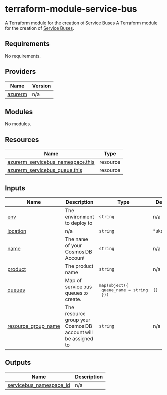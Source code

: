 # terraform-module-service-bus
A Terraform module for the creation of Service Buses
A Terraform module for the creation of [Service Buses](https://learn.microsoft.com/en-us/azure/service-bus-messaging/service-bus-messaging-overview).

<!-- BEGIN_TF_DOCS -->
## Requirements

No requirements.

## Providers

| Name | Version |
|------|---------|
| <a name="provider_azurerm"></a> [azurerm](#provider\_azurerm) | n/a |

## Modules

No modules.

## Resources

| Name | Type |
|------|------|
| [azurerm_servicebus_namespace.this](https://registry.terraform.io/providers/hashicorp/azurerm/latest/docs/resources/servicebus_namespace) | resource |
| [azurerm_servicebus_queue.this](https://registry.terraform.io/providers/hashicorp/azurerm/latest/docs/resources/servicebus_queue) | resource |

## Inputs

| Name | Description | Type | Default | Required |
|------|-------------|------|---------|:--------:|
| <a name="input_env"></a> [env](#input\_env) | The environment to deploy to | `string` | n/a | yes |
| <a name="input_location"></a> [location](#input\_location) | n/a | `string` | `"uksouth"` | no |
| <a name="input_name"></a> [name](#input\_name) | The name of your Cosmos DB Account | `string` | n/a | yes |
| <a name="input_product"></a> [product](#input\_product) | The product name | `string` | n/a | yes |
| <a name="input_queues"></a> [queues](#input\_queues) | Map of service bus queues to create. | <pre>map(object({<br>    queue_name = string<br>  }))</pre> | `{}` | no |
| <a name="input_resource_group_name"></a> [resource\_group\_name](#input\_resource\_group\_name) | The resource group your Cosmos DB account will be assigned to | `string` | n/a | yes |

## Outputs

| Name | Description |
|------|-------------|
| <a name="output_servicebus_namespace_id"></a> [servicebus\_namespace\_id](#output\_servicebus\_namespace\_id) | n/a |
<!-- END_TF_DOCS -->